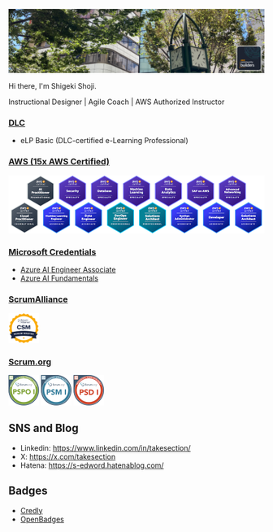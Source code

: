 ![](header.png)

Hi there, I'm Shigeki Shoji.

Instructional Designer | Agile Coach | AWS Authorized Instructor

### [DLC](https://www.elc.or.jp/)

- eLP Basic (DLC-certified e-Learning Professional)

### [AWS (15x AWS Certified)](https://aws.amazon.com/certification/)

<img src="badges.png" width="640px">

### [Microsoft Credentials](https://learn.microsoft.com/en-us/credentials/)

- [Azure AI Engineer Associate](https://learn.microsoft.com/api/credentials/share/ja-jp/ShigekiShoji-0896/7B152AA68B21D341)
- [Azure AI Fundamentals](https://learn.microsoft.com/api/credentials/share/ja-jp/ShigekiShoji-0896/FEB3566E4ED5C37F)

### [ScrumAlliance](https://www.scrumalliance.org/members/1669015)

<img src="sa-csm-600.png" width="60px">

### [Scrum.org](https://www.scrum.org/user/1214997)

<img src="professional-scrum-product-owner-i-pspo-i.png" width="60px"> <img src="professional-scrum-master-i-psm-i.png" width="60px"> <img src="professional-scrum-developer-i-psd-i.png" width="60px">

## SNS and Blog

- Linkedin: https://www.linkedin.com/in/takesection/
- X: https://x.com/takesection
- Hatena: https://s-edword.hatenablog.com/

## Badges

- [Credly](https://www.credly.com/users/username.835c802c/badges)
- [OpenBadges](https://www.openbadge-global.com/ns/portal/openbadge/public/assertions/user/TTZpNlI3R2FzaW9GZ0JFd1FodnZUdz09)
